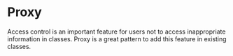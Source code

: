 # Proxy
Access control is an important feature for users not to access inappropriate
information in classes. Proxy is a great pattern to add this feature in existing
classes.
